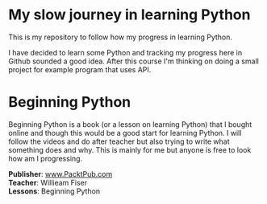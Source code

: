 # My slow journey in learning Python

This is my repository to follow how my progress in learning Python. 

I have decided to learn some Python and tracking my progress here in Github sounded a good idea. 
After this course I'm thinking on doing a small project for example 
program that uses API.

# Beginning Python
Beginning Python is a book (or a lesson on learning Python) that I bought online and though 
this would be a good start for learning Python. 
I will follow the videos and do after teacher but 
also trying to write what something does and why. 
This is mainly for me but anyone is free to look
how am I progressing.

**Publisher**: www.PacktPub.com  
**Teacher**: Willieam Fiser  
**Lessons**: Beginning Python